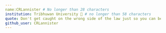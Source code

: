 ```yaml
---
name:CRLannister # No longer than 28 characters
institution: Tribhuwan University 🚩 # no longer than 58 characters
quote: Don't get caught on the wrong side of the law just so you can be on the right side of history. # no longer than 100 characters, avoid using quotes(") to guarantee the format remains the same.
github_user: CRLannister
---
```

